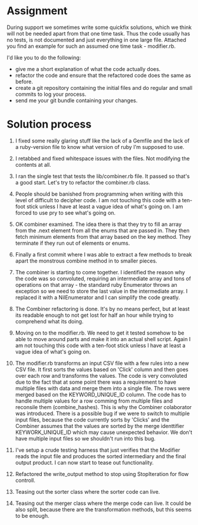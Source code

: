 # Assignment

During support we sometimes write some quickfix solutions, which we
think will not be needed apart from that one time task. Thus the code
usually has no tests, is not documented and just everything in one large
file. Attached you find an example for such an assumed one time task -
modifier.rb.

I'd like you to do the following:

* give me a short explanation of what the code actually does.
* refactor the code and ensure that the refactored code does the same as
  before.
* create a git repository containing the initial files and do regular
  and small commits to log your process.
* send me your git bundle containing your changes.

# Solution process

1. I fixed some really glaring stuff like the lack of a Gemfile and
   the lack of a ruby-version file to know what version of ruby I'm
   supposed to use.

2. I retabbed and fixed whitespace issues with the files. Not
   modifying the contents at all.

3. I ran the single test that tests the lib/combiner.rb file. It passed
   so that's a good start. Let's try to refactor the combiner.rb class.

4. People should be banished from programming when writing with this
   level of difficult to decipher code. I am not touching this code with
   a ten-foot stick unless I have at least a vague idea of what's going on.
   I am forced to use pry to see what's going on.

5. OK combiner examined. The idea there is that they try to fill an
   array from the .next element from all the enums that are passed in.
   They then fetch minimum elements from that array based on the key
   method. They terminate if they run out of elements or enums.

6. Finally a first commit where I was able to extract a few methods to
   break apart the monstrous combine method in to smaller pieces.

7. The combiner is starting to come together. I identified the reason
   why the code was so convoluted, requiring an intermediate array and
   tons of operations on that array - the standard ruby Enumerator
   throws an exception so we need to store the last value in the
   intermediate array. I replaced it with a NilEnumerator and I can
   simplify the code greatly.

8. The Combiner refactoring is done. It's by no means perfect, but at
   least its readable enough to not get lost for half an hour while
   trying to comprehend what its doing.

9. Moving on to the modifier.rb. We need to get it tested somehow to be
   able to move around parts and make it into an actual shell script.
   Again I am not touching this code with a ten-foot stick unless I have
   at least a vague idea of what's going on.

10. The modifier.rb transforms an input CSV file with a few rules into a
    new CSV file. It first sorts the values based on 'Click' column and
    then goes over each row and transforms the values. The code is very
    convoluted due to the fact that at some point there was a requirement to
    have multiple files with data and merge them into a single file.  The
    rows were merged based on the KEYWORD_UNIQUE_ID column. The code has to
    handle multiple values for a row comming from multiple files and
    reconsile them (combine_hashes). This is why the Combiner colaborator
    was introduced. There is a possible bug if we were to switch to multiple
    input files, because the code currently sorts by 'Clicks' and the
    Combiner assumes that the values are sorted by the merge identtifier
    KEYWORK_UNIQUE_ID which may cause unexpected behavior. We don't have
    multiple input files so we shouldn't run into this bug.

11. I've setup a crude testing harness that just verifies that the
    Modifier reads the input file and produces the sorted intermediary
    and the final output product. I can now start to tease out
    functionality.

12. Refactored the write_output method to stop using StopIteration for
    flow controll.

13. Teasing out the sorter class where the sorter code can live.

14. Teasing out the merger class where the merge code can live. It could
    be also split, because there are the transformation methods, but
    this seems to be enough.
